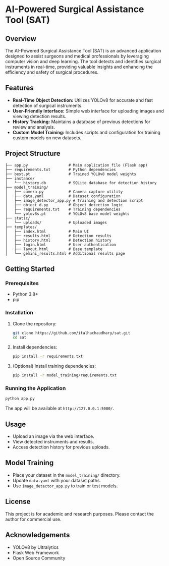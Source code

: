 # AI-Powered Surgical Assistance Tool (SAT)

## Overview
The AI-Powered Surgical Assistance Tool (SAT) is an advanced application designed to assist surgeons and medical professionals by leveraging computer vision and deep learning. The tool detects and identifies surgical instruments in real-time, providing valuable insights and enhancing the efficiency and safety of surgical procedures.

## Features
- **Real-Time Object Detection:** Utilizes YOLOv8 for accurate and fast detection of surgical instruments.
- **User-Friendly Interface:** Simple web interface for uploading images and viewing detection results.
- **History Tracking:** Maintains a database of previous detections for review and analysis.
- **Custom Model Training:** Includes scripts and configuration for training custom models on new datasets.

## Project Structure
```
├── app.py                  # Main application file (Flask app)
├── requirements.txt        # Python dependencies
├── best.pt                 # Trained YOLOv8 model weights
├── instance/
│   └── history.db          # SQLite database for detection history
├── model_training/
│   ├── camera.py           # Camera capture utility
│   ├── data.yaml           # Dataset configuration
│   ├── image_detector_app.py # Training and detection script
│   ├── object_d.py         # Object detection logic
│   ├── requirements.txt    # Training dependencies
│   └── yolov8s.pt          # YOLOv8 base model weights
├── static/
│   └── uploads/            # Uploaded images
├── templates/
│   ├── index.html          # Main UI
│   ├── results.html        # Detection results
│   ├── history.html        # Detection history
│   ├── login.html          # User authentication
│   ├── layout.html         # Base template
│   └── gemini_results.html # Additional results page
```

## Getting Started
### Prerequisites
- Python 3.8+
- pip

### Installation
1. Clone the repository:
   ```sh
   git clone https://github.com/italhachaudhary/sat.git
   cd sat
   ```
2. Install dependencies:
   ```sh
   pip install -r requirements.txt
   ```
3. (Optional) Install training dependencies:
   ```sh
   pip install -r model_training/requirements.txt
   ```

### Running the Application
```sh
python app.py
```
The app will be available at `http://127.0.0.1:5000/`.

## Usage
- Upload an image via the web interface.
- View detected instruments and results.
- Access detection history for previous uploads.

## Model Training
- Place your dataset in the `model_training/` directory.
- Update `data.yaml` with your dataset paths.
- Use `image_detector_app.py` to train or test models.

## License
This project is for academic and research purposes. Please contact the author for commercial use.

## Acknowledgements
- YOLOv8 by Ultralytics
- Flask Web Framework
- Open Source Community
